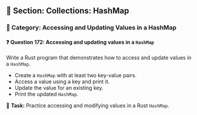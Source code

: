 ## 📘 Section: Collections: HashMap  
### 🔹 Category: Accessing and Updating Values in a HashMap  
#### ❓ Question 172: Accessing and updating values in a `HashMap`

Write a Rust program that demonstrates how to access and update values in a `HashMap`.

- Create a `HashMap` with at least two key-value pairs.
- Access a value using a key and print it.
- Update the value for an existing key.
- Print the updated `HashMap`.

🔧 **Task:** Practice accessing and modifying values in a Rust `HashMap`.
